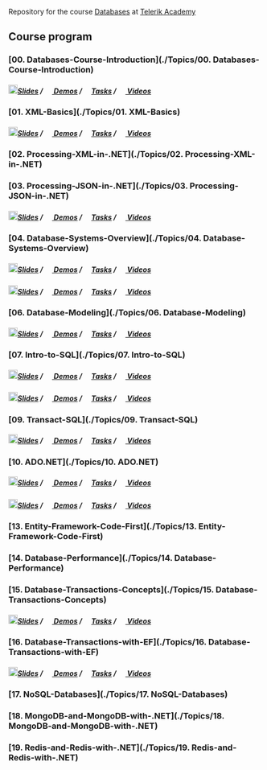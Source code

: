Repository for the course [Databases](http://telerikacademy.com/Courses/Courses/Details/388) at [Telerik Academy](https://telerikacademy.com)

## Course program
### [00. Databases-Course-Introduction](./Topics/00. Databases-Course-Introduction)

##### [<img src="https://raw.githubusercontent.com/TelerikAcademy/Common/master/icons/presentation.png" height="18"/>Slides](https://rawgit.com/TelerikAcademy/Databases/master/Topics/00.%20Databases-Course-Introduction/index.html) / [<img src="https://raw.githubusercontent.com/TelerikAcademy/Common/master/icons/code.png" height="15"> Demos](/Topics/00.%20Databases-Course-Introduction/demos) / [<img src="https://raw.githubusercontent.com/TelerikAcademy/Common/master/icons/homework.png" height="15">Tasks](/Topics/00.%20Databases-Course-Introduction/homework) / [<img src="https://raw.githubusercontent.com/TelerikAcademy/Common/master/icons/video.png" height="15"> Videos](/Topics/00.%20Databases-Course-Introduction/VIDEOS.md)
### [01. XML-Basics](./Topics/01. XML-Basics)

##### [<img src="https://raw.githubusercontent.com/TelerikAcademy/Common/master/icons/presentation.png" height="18"/>Slides](https://rawgit.com/TelerikAcademy/Databases/master/Topics/01.%20XML-Basics/index.html) / [<img src="https://raw.githubusercontent.com/TelerikAcademy/Common/master/icons/code.png" height="15"> Demos](/Topics/01.%20XML-Basics/demos) / [<img src="https://raw.githubusercontent.com/TelerikAcademy/Common/master/icons/homework.png" height="15">Tasks](/Topics/01.%20XML-Basics/homework) / [<img src="https://raw.githubusercontent.com/TelerikAcademy/Common/master/icons/video.png" height="15"> Videos](/Topics/01.%20XML-Basics/VIDEOS.md)
### [02. Processing-XML-in-.NET](./Topics/02. Processing-XML-in-.NET)

### [03. Processing-JSON-in-.NET](./Topics/03. Processing-JSON-in-.NET)

##### [<img src="https://raw.githubusercontent.com/TelerikAcademy/Common/master/icons/presentation.png" height="18"/>Slides](https://rawgit.com/TelerikAcademy/Databases/master/Topics/03.%20Processing-JSON-in-.NET/index.html) / [<img src="https://raw.githubusercontent.com/TelerikAcademy/Common/master/icons/code.png" height="15"> Demos](/Topics/03.%20Processing-JSON-in-.NET/demos) / [<img src="https://raw.githubusercontent.com/TelerikAcademy/Common/master/icons/homework.png" height="15">Tasks](/Topics/03.%20Processing-JSON-in-.NET/homework) / [<img src="https://raw.githubusercontent.com/TelerikAcademy/Common/master/icons/video.png" height="15"> Videos](/Topics/03.%20Processing-JSON-in-.NET/VIDEOS.md)
### [04. Database-Systems-Overview](./Topics/04. Database-Systems-Overview)

##### [<img src="https://raw.githubusercontent.com/TelerikAcademy/Common/master/icons/presentation.png" height="18"/>Slides](https://rawgit.com/TelerikAcademy/Databases/master/Topics/04.%20Database-Systems-Overview/index.html) / [<img src="https://raw.githubusercontent.com/TelerikAcademy/Common/master/icons/code.png" height="15"> Demos](/Topics/04.%20Database-Systems-Overview/demos) / [<img src="https://raw.githubusercontent.com/TelerikAcademy/Common/master/icons/homework.png" height="15">Tasks](/Topics/04.%20Database-Systems-Overview/homework) / [<img src="https://raw.githubusercontent.com/TelerikAcademy/Common/master/icons/video.png" height="15"> Videos](/Topics/04.%20Database-Systems-Overview/VIDEOS.md)

##### [<img src="https://raw.githubusercontent.com/TelerikAcademy/Common/master/icons/presentation.png" height="18"/>Slides](https://rawgit.com/TelerikAcademy/Databases/master/Topics/05.%20SQL-Server-and-MySQL-Introduction/index.html) / [<img src="https://raw.githubusercontent.com/TelerikAcademy/Common/master/icons/code.png" height="15"> Demos](/Topics/05.%20SQL-Server-and-MySQL-Introduction/demos) / [<img src="https://raw.githubusercontent.com/TelerikAcademy/Common/master/icons/homework.png" height="15">Tasks](/Topics/05.%20SQL-Server-and-MySQL-Introduction/homework) / [<img src="https://raw.githubusercontent.com/TelerikAcademy/Common/master/icons/video.png" height="15"> Videos](/Topics/05.%20SQL-Server-and-MySQL-Introduction/VIDEOS.md)
### [06. Database-Modeling](./Topics/06. Database-Modeling)

##### [<img src="https://raw.githubusercontent.com/TelerikAcademy/Common/master/icons/presentation.png" height="18"/>Slides](https://rawgit.com/TelerikAcademy/Databases/master/Topics/06.%20Database-Modeling/index.html) / [<img src="https://raw.githubusercontent.com/TelerikAcademy/Common/master/icons/code.png" height="15"> Demos](/Topics/06.%20Database-Modeling/demos) / [<img src="https://raw.githubusercontent.com/TelerikAcademy/Common/master/icons/homework.png" height="15">Tasks](/Topics/06.%20Database-Modeling/homework) / [<img src="https://raw.githubusercontent.com/TelerikAcademy/Common/master/icons/video.png" height="15"> Videos](/Topics/06.%20Database-Modeling/VIDEOS.md)
### [07. Intro-to-SQL](./Topics/07. Intro-to-SQL)

##### [<img src="https://raw.githubusercontent.com/TelerikAcademy/Common/master/icons/presentation.png" height="18"/>Slides](https://rawgit.com/TelerikAcademy/Databases/master/Topics/07.%20Intro-to-SQL/index.html) / [<img src="https://raw.githubusercontent.com/TelerikAcademy/Common/master/icons/code.png" height="15"> Demos](/Topics/07.%20Intro-to-SQL/demos) / [<img src="https://raw.githubusercontent.com/TelerikAcademy/Common/master/icons/homework.png" height="15">Tasks](/Topics/07.%20Intro-to-SQL/homework) / [<img src="https://raw.githubusercontent.com/TelerikAcademy/Common/master/icons/video.png" height="15"> Videos](/Topics/07.%20Intro-to-SQL/VIDEOS.md)
##### [<img src="https://raw.githubusercontent.com/TelerikAcademy/Common/master/icons/presentation.png" height="18"/>Slides](https://rawgit.com/TelerikAcademy/Databases/master/Topics/08.%20Advanced-SQL/index.html) / [<img src="https://raw.githubusercontent.com/TelerikAcademy/Common/master/icons/code.png" height="15"> Demos](/Topics/08.%20Advanced-SQL/demos) / [<img src="https://raw.githubusercontent.com/TelerikAcademy/Common/master/icons/homework.png" height="15">Tasks](/Topics/08.%20Advanced-SQL/homework) / [<img src="https://raw.githubusercontent.com/TelerikAcademy/Common/master/icons/video.png" height="15"> Videos](/Topics/08.%20Advanced-SQL/VIDEOS.md)
### [09. Transact-SQL](./Topics/09. Transact-SQL)
##### [<img src="https://raw.githubusercontent.com/TelerikAcademy/Common/master/icons/presentation.png" height="18"/>Slides](https://rawgit.com/TelerikAcademy/Databases/master/Topics/09.%20Transact-SQL/index.html) / [<img src="https://raw.githubusercontent.com/TelerikAcademy/Common/master/icons/code.png" height="15"> Demos](/Topics/09.%20Transact-SQL/demos) / [<img src="https://raw.githubusercontent.com/TelerikAcademy/Common/master/icons/homework.png" height="15">Tasks](/Topics/09.%20Transact-SQL/homework) / [<img src="https://raw.githubusercontent.com/TelerikAcademy/Common/master/icons/video.png" height="15"> Videos](/Topics/09.%20Transact-SQL/VIDEOS.md)
### [10. ADO.NET](./Topics/10. ADO.NET)

##### [<img src="https://raw.githubusercontent.com/TelerikAcademy/Common/master/icons/presentation.png" height="18"/>Slides](https://rawgit.com/TelerikAcademy/Databases/master/Topics/10.%20ADO.NET/index.html) / [<img src="https://raw.githubusercontent.com/TelerikAcademy/Common/master/icons/code.png" height="15"> Demos](/Topics/10.%20ADO.NET/demos) / [<img src="https://raw.githubusercontent.com/TelerikAcademy/Common/master/icons/homework.png" height="15">Tasks](/Topics/10.%20ADO.NET/homework) / [<img src="https://raw.githubusercontent.com/TelerikAcademy/Common/master/icons/video.png" height="15"> Videos](/Topics/10.%20ADO.NET/VIDEOS.md)


##### [<img src="https://raw.githubusercontent.com/TelerikAcademy/Common/master/icons/presentation.png" height="18"/>Slides](https://rawgit.com/TelerikAcademy/Databases/master/Topics/12.%20Entity-Framework-Performance/index.html) / [<img src="https://raw.githubusercontent.com/TelerikAcademy/Common/master/icons/code.png" height="15"> Demos](/Topics/12.%20Entity-Framework-Performance/demos) / [<img src="https://raw.githubusercontent.com/TelerikAcademy/Common/master/icons/homework.png" height="15">Tasks](/Topics/12.%20Entity-Framework-Performance/homework) / [<img src="https://raw.githubusercontent.com/TelerikAcademy/Common/master/icons/video.png" height="15"> Videos](/Topics/12.%20Entity-Framework-Performance/VIDEOS.md)
### [13. Entity-Framework-Code-First](./Topics/13. Entity-Framework-Code-First)
### [14. Database-Performance](./Topics/14. Database-Performance)

### [15. Database-Transactions-Concepts](./Topics/15. Database-Transactions-Concepts)
##### [<img src="https://raw.githubusercontent.com/TelerikAcademy/Common/master/icons/presentation.png" height="18"/>Slides](https://rawgit.com/TelerikAcademy/Databases/master/Topics/15.%20Database-Transactions-Concepts/index.html) / [<img src="https://raw.githubusercontent.com/TelerikAcademy/Common/master/icons/code.png" height="15"> Demos](/Topics/15.%20Database-Transactions-Concepts/demos) / [<img src="https://raw.githubusercontent.com/TelerikAcademy/Common/master/icons/homework.png" height="15">Tasks](/Topics/15.%20Database-Transactions-Concepts/homework) / [<img src="https://raw.githubusercontent.com/TelerikAcademy/Common/master/icons/video.png" height="15"> Videos](/Topics/15.%20Database-Transactions-Concepts/VIDEOS.md)
### [16. Database-Transactions-with-EF](./Topics/16. Database-Transactions-with-EF)

##### [<img src="https://raw.githubusercontent.com/TelerikAcademy/Common/master/icons/presentation.png" height="18"/>Slides](https://rawgit.com/TelerikAcademy/Databases/master/Topics/16.%20Database-Transactions-with-EF/index.html) / [<img src="https://raw.githubusercontent.com/TelerikAcademy/Common/master/icons/code.png" height="15"> Demos](/Topics/16.%20Database-Transactions-with-EF/demos) / [<img src="https://raw.githubusercontent.com/TelerikAcademy/Common/master/icons/homework.png" height="15">Tasks](/Topics/16.%20Database-Transactions-with-EF/homework) / [<img src="https://raw.githubusercontent.com/TelerikAcademy/Common/master/icons/video.png" height="15"> Videos](/Topics/16.%20Database-Transactions-with-EF/VIDEOS.md)
### [17. NoSQL-Databases](./Topics/17. NoSQL-Databases)

### [18. MongoDB-and-MongoDB-with-.NET](./Topics/18. MongoDB-and-MongoDB-with-.NET)

### [19. Redis-and-Redis-with-.NET](./Topics/19. Redis-and-Redis-with-.NET)
